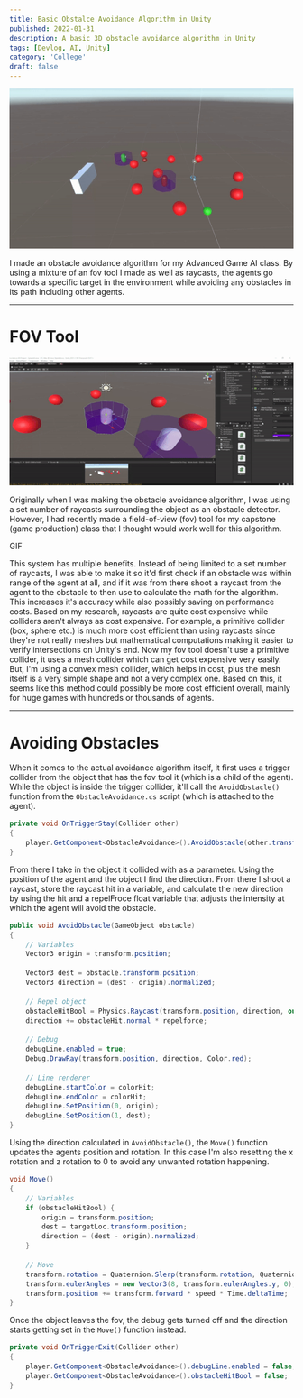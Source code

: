 ```yaml
---
title: Basic Obstalce Avoidance Algorithm in Unity
published: 2022-01-31
description: A basic 3D obstacle avoidance algorithm in Unity
tags: [Devlog, AI, Unity]
category: 'College'
draft: false
---
```


![Gif showing off the final product](src/assets/images/unity_obstacle_avoidance_basic/UnityBasicObstacleAvoidanceDemoGIF.gif)

I made an obstacle avoidance algorithm for my Advanced Game AI class. By using a mixture of an fov tool I made as well as raycasts, the agents go towards a specific target in the environment while avoiding any obstacles in its path including other agents.

---

# FOV Tool

![Gif showing off the FOV tool in the inspector](src/assets/images/unity_obstacle_avoidance_basic/UnityBasicObstacleAvoidanceFOVDemo.gif)

Originally when I was making the obstacle avoidance algorithm, I was using a set number of raycasts surrounding the object as an obstacle detector. However, I had recently made a field-of-view (fov) tool for my capstone (game production) class that I thought would work well for this algorithm.

GIF

This system has multiple benefits. Instead of being limited to a set number of raycasts, I was able to make it so it'd first check if an obstacle was within range of the agent at all, and if it was from there shoot a raycast from the agent to the obstacle to then use to calculate the math for the algorithm. This increases it's accuracy while also possibly saving on performance costs. Based on my research, raycasts are quite cost expensive while colliders aren't always as cost expensive. For example, a primitive collider (box, sphere etc.) is much more cost efficient than using raycasts since they're not really meshes but mathematical computations making it easier to verify intersections on Unity's end. Now my fov tool doesn't use a primitive collider, it uses a mesh collider which can get cost expensive very easily. But, I'm using a convex mesh collider, which helps in cost, plus the mesh itself is a very simple shape and not a very complex one. Based on this, it seems like this method could possibly be more cost efficient overall, mainly for huge games with hundreds or thousands of agents. 

---

# Avoiding Obstacles

When it comes to the actual avoidance algorithm itself, it first uses a trigger collider from the object that has the fov tool it (which is a child of the agent). While the object is inside the trigger collider, it'll call the `AvoidObstacle()` function from the `ObstacleAvoidance.cs` script (which is attached to the agent). 

```csharp
private void OnTriggerStay(Collider other)
{
    player.GetComponent<ObstacleAvoidance>().AvoidObstacle(other.transform.gameObject);
}
```

From there I take in the object it collided with as a parameter. Using the position of the agent and the object I find the direction. From there I shoot a raycast, store the raycast hit in a variable, and calculate the new direction by using the hit and a repelFroce float variable that adjusts the intensity at which the agent will avoid the obstacle.

```csharp
public void AvoidObstacle(GameObject obstacle)
{
    // Variables
    Vector3 origin = transform.position;

    Vector3 dest = obstacle.transform.position;
    Vector3 direction = (dest - origin).normalized;

    // Repel object
    obstacleHitBool = Physics.Raycast(transform.position, direction, out obstacleHit, fovObject.GetComponent<FOVTool>().distance);
    direction += obstacleHit.normal * repelforce;

    // Debug
    debugLine.enabled = true;
    Debug.DrawRay(transform.position, direction, Color.red);

    // Line renderer
    debugLine.startColor = colorHit;
    debugLine.endColor = colorHit;
    debugLine.SetPosition(0, origin);
    debugLine.SetPosition(1, dest);
}
```

Using the direction calculated in `AvoidObstacle()`, the `Move()` function updates the agents position and rotation. In this case I'm also resetting the x rotation and z rotation to 0 to avoid any unwanted rotation happening.

```csharp
void Move()
{
    // Variables
    if (obstacleHitBool) {
        origin = transform.position;
        dest = targetLoc.transform.position;
        direction = (dest - origin).normalized;
    }

    // Move
    transform.rotation = Quaternion.Slerp(transform.rotation, Quaternion.LookRotation(direction), rotateSpeed * Time.deltaTime);
    transform.eulerAngles = new Vector3(8, transform.eulerAngles.y, 0);
    transform.position += transform.forward * speed * Time.deltaTime;
}
```

Once the object leaves the fov, the debug gets turned off and the direction starts getting set in the `Move()` function instead.

```csharp
private void OnTriggerExit(Collider other)
{
    player.GetComponent<ObstacleAvoidance>().debugLine.enabled = false;
    player.GetComponent<ObstacleAvoidance>().obstacleHitBool = false;
}
```